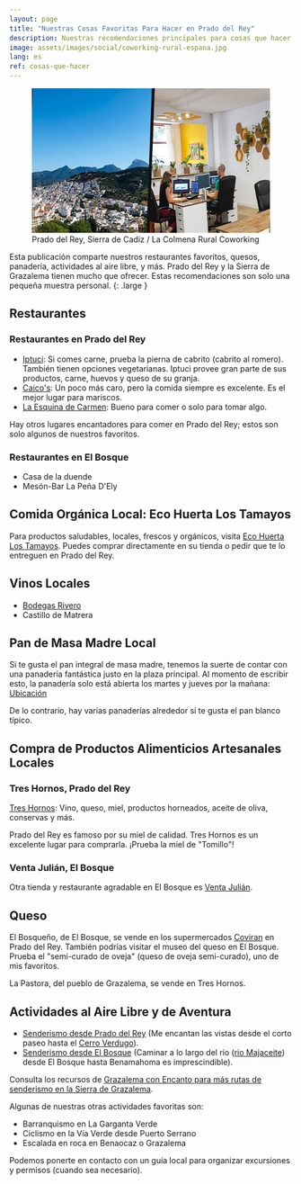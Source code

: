 ```yaml
---
layout: page
title: "Nuestras Cosas Favoritas Para Hacer en Prado del Rey"
description: Nuestras recomendaciones principales para cosas que hacer en Prado del Rey y la Sierra de Grazalema. Comida, productos locales, actividades de aventura.
image: assets/images/social/coworking-rural-espana.jpg
lang: es
ref: cosas-que-hacer
---
```


<figure>
  <img
    src="/assets/images/rural-coworking-spain.jpg"
    srcset="/assets/images/rural-coworking-spain@2x.jpg 2x"
    alt="Collage de un hermoso pueblo blanco español y un espacio de coworking rural"
    height="257"
    width="568"
    loading="lazy"
  />
  <figcaption>Prado del Rey, Sierra de Cadiz / La Colmena Rural Coworking</figcaption>
</figure>

Esta publicación comparte nuestros restaurantes favoritos, quesos, panadería, actividades al aire libre, y más. Prado del Rey y la Sierra de Grazalema tienen mucho que ofrecer. Estas recomendaciones son solo una pequeña muestra personal.
{: .large }

<!--more-->

## Restaurantes

### Restaurantes en Prado del Rey

- [Iptuci](https://www.tripadvisor.com/Restaurant_Review-g608975-d5599898-Reviews-Meson_Rural_Iptuci-Prado_del_Rey_Sierra_de_Grazalema_Natural_Park_Province_of_Cad.html): Si comes carne, prueba la pierna de cabrito (cabrito al romero). También tienen opciones vegetarianas. Iptuci provee gran parte de sus productos, carne, huevos y queso de su granja.
- [Caico's](https://www.tripadvisor.com/Restaurant_Review-g608975-d2010477-Reviews-Caico_s-Prado_del_Rey_Sierra_de_Grazalema_Natural_Park_Province_of_Cadiz_Andaluci.html): Un poco más caro, pero la comida siempre es excelente. Es el mejor lugar para mariscos.
- [La Esquina de Carmen](https://www.tripadvisor.com/Restaurant_Review-g608975-d3983456-Reviews-La_Esquina_Del_Carmen-Prado_del_Rey_Sierra_de_Grazalema_Natural_Park_Province_of_.html): Bueno para comer o solo para tomar algo.

Hay otros lugares encantadores para comer en Prado del Rey; estos son solo algunos de nuestros favoritos.

### Restaurantes en El Bosque

- Casa de la duende
- Mesón-Bar La Peña D'Ely

## Comida Orgánica Local: Eco Huerta Los Tamayos

Para productos saludables, locales, frescos y orgánicos, visita [Eco Huerta Los Tamayos](https://ecohuertalostamayos.com/tienda/). Puedes comprar directamente en su tienda o pedir que te lo entreguen en Prado del Rey.

## Vinos Locales

- [Bodegas Rivero](https://maps.app.goo.gl/3FWzVwpZs9vQeXAZ6)
- Castillo de Matrera

## Pan de Masa Madre Local

Si te gusta el pan integral de masa madre, tenemos la suerte de contar con una panadería fantástica justo en la plaza principal. Al momento de escribir esto, la panadería solo está abierta los martes y jueves por la mañana: [Ubicación](https://maps.app.goo.gl/pYkWg7ZetH8fQgu5A)

De lo contrario, hay varias panaderías alrededor si te gusta el pan blanco típico.

## Compra de Productos Alimenticios Artesanales Locales

### Tres Hornos, Prado del Rey

[Tres Hornos](https://maps.app.goo.gl/oopVG3Nrb5m3TWaS9): Vino, queso, miel, productos horneados, aceite de oliva, conservas y más.

Prado del Rey es famoso por su miel de calidad. Tres Hornos es un excelente lugar para comprarla. ¡Prueba la miel de "Tomillo"!

### Venta Julián, El Bosque

Otra tienda y restaurante agradable en El Bosque es [Venta Julián](https://maps.app.goo.gl/DzKJqS3ahPPpFGVp8).

## Queso

El Bosqueño, de El Bosque, se vende en los supermercados [Coviran](https://maps.app.goo.gl/T3UXeuasnCzUx1QJ7) en Prado del Rey. También podrías visitar el museo del queso en El Bosque. Prueba el "semi-curado de oveja" (queso de oveja semi-curado), uno de mis favoritos.

La Pastora, del pueblo de Grazalema, se vende en Tres Hornos.

## Actividades al Aire Libre y de Aventura

- [Senderismo desde Prado del Rey](https://www.grazalemaconencanto.com/informacion/senderos-en-prado-del-rey) (Me encantan las vistas desde el corto paseo hasta el [Cerro Verdugo](https://www.grazalemaconencanto.com/informacion/sendero/subida-al-cerro-verdugo-516)).
- [Senderismo desde El Bosque](https://www.grazalemaconencanto.com/informacion/senderos-en-el-bosque) (Caminar a lo largo del río ([rio Majaceite](https://www.grazalemaconencanto.com/informacion/sendero/rio-majaceite-186)) desde El Bosque hasta Benamahoma es imprescindible).

Consulta los recursos de [Grazalema con Encanto para más rutas de senderismo en la Sierra de Grazalema](https://www.grazalemaconencanto.com/informacion/senderos).

Algunas de nuestras otras actividades favoritas son:

- Barranquismo en La Garganta Verde
- Ciclismo en la Vía Verde desde Puerto Serrano
- Escalada en roca en Benaocaz o Grazalema

Podemos ponerte en contacto con un guía local para organizar excursiones y permisos (cuando sea necesario).
